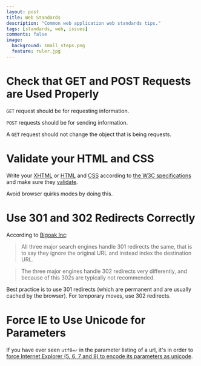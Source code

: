 ```yaml
---
layout: post
title: Web Standards
description: "Common web application web standards tips."
tags: [standards, web, issues]
comments: false
image:
  background: small_steps.png
  feature: ruler.jpg
---
```


# Check that GET and POST Requests are Used Properly

`GET` request should be for requesting information.

`POST` requests should be for sending information.

A `GET` request should not change the object that is being requests.

# Validate your HTML and CSS

Write your [XHTML](http://www.w3.org/TR/xhtml1/) or [HTML](http://www.w3.org/TR/REC-html40/) and [CSS](http://www.w3.org/TR/CSS2/) according to [the W3C specifications](http://www.w3.org/TR/) and make sure they [validate](http://validator.w3.org/).

Avoid browser quirks modes by doing this.

# Use 301 and 302 Redirects Correctly

According to [Bigoak Inc](http://www.bigoakinc.com/blog/when-to-use-a-301-vs-302-redirect/):

> All three major search engines handle 301 redirects the same, that is to say they ignore the original URL and instead index the destination URL.

> The three major engines handle 302 redirects very differently, and because of this 302s are typically not recommended.

Best practice is to use 301 redirects (which are permanent and are usually cached by the browser).  For temporary moves, use 302 redirects.

# Force IE to Use Unicode for Parameters

If you have ever seen `utf8=✓` in the parameter listing of a url, it's in order to [force Internet Explorer (5, 6, 7 and 8) to encode its parameters as unicode](http://stackoverflow.com/questions/3222013/what-is-the-snowman-param-in-ruby-on-rails-3-forms-for/3348524#3348524).  